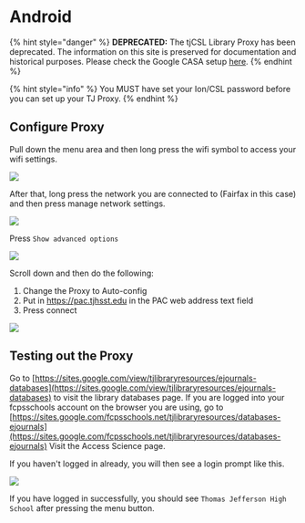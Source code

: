 # Android

{% hint style="danger" %}
**DEPRECATED:** The tjCSL Library Proxy has been deprecated. The information on this site is preserved for documentation and historical purposes. Please check the Google CASA setup [here](../casa.md).
{% endhint %}

{% hint style="info" %}
You MUST have set your Ion/CSL password before you can set up your TJ Proxy.
{% endhint %}

## Configure Proxy

Pull down the menu area and then long press the wifi symbol to access your wifi settings.

![](../../.gitbook/assets/android-1.png)

After that, long press the network you are connected to (Fairfax in this case) and then press manage network settings.

![](../../.gitbook/assets/android-2.png)

Press `Show advanced options`

![](../../.gitbook/assets/android-3.png)

Scroll down and then do the following:

1. Change the Proxy to Auto-config
2. Put in https://pac.tjhsst.edu in the PAC web address text field
3. Press connect

![](../../.gitbook/assets/android-4.png)

## Testing out the Proxy

Go to [https://sites.google.com/view/tjlibraryresources/ejournals-databases](https://sites.google.com/view/tjlibraryresources/ejournals-databases) to visit the library databases page.  If you are logged into your fcpsschools account on the browser you are using, go to [https://sites.google.com/fcpsschools.net/tjlibraryresources/databases-ejournals](https://sites.google.com/fcpsschools.net/tjlibraryresources/databases-ejournals)  Visit the Access Science page.

If you haven't logged in already, you will then see a login prompt like this.

![](../../.gitbook/assets/android-5.png)

If you have logged in successfully, you should see `Thomas Jefferson High School` after pressing the menu button.
